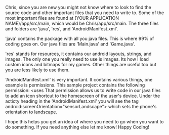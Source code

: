 Chris, since you are new you might not know where to look to find the source code and other important files that you need to write to. 
Some of the most important files are found at (YOUR APPLICATION NAME)/app/src/main, which would be Chris/app/src/main.
The three files and folders are 'java', 'res', and 'AndroidManifest.xml'.

'java' contains the package with all you java files. This is where 99% of coding goes on. Our java files are 'Main.java' and 'Game.java'.

'res' stands for resources, it contains our android layouts, strings, and images. The only one you really need to use is images. Its how 
I load custom icons and bitmaps for my games. Other things are useful too but you are less likely to use them.

'AndroidManifest.xml' is very important. It contains various things, one example is permissions. This sample project contains the following permission: <uses
That permission allows us to write code in our java files to add an icon shortcut to the homescreen of the user's device.
Under the acticty heading in the 'AndroidManifest.xml' you will see the tag android:screenOrientation="sensorLandscape"> which sets the
phone's orientation to landscape. 



I hope this helps you get an idea of where you need to go when you want to do something. If you need anything else let me know!
Happy Coding!
